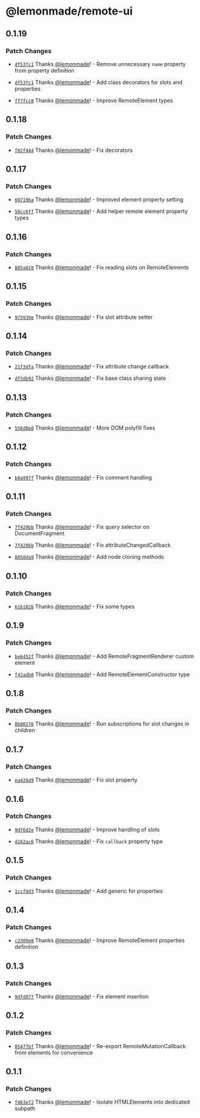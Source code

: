 # @lemonmade/remote-ui

## 0.1.19

### Patch Changes

- [`df53fc1`](https://github.com/lemonmade/nursery/commit/df53fc10a8e0073208588fd5a1ffeaf61469c3d4) Thanks [@lemonmade](https://github.com/lemonmade)! - Remove unnecessary `name` property from property definition

* [`df53fc1`](https://github.com/lemonmade/nursery/commit/df53fc10a8e0073208588fd5a1ffeaf61469c3d4) Thanks [@lemonmade](https://github.com/lemonmade)! - Add class decorators for slots and properties

- [`ff7fcc8`](https://github.com/lemonmade/nursery/commit/ff7fcc88bc540c2f17385cbd544b367fc3fb1408) Thanks [@lemonmade](https://github.com/lemonmade)! - Improve RemoteElement types

## 0.1.18

### Patch Changes

- [`f02f444`](https://github.com/lemonmade/nursery/commit/f02f44417b1b31b345536dd4df00fe3193bee301) Thanks [@lemonmade](https://github.com/lemonmade)! - Fix decorators

## 0.1.17

### Patch Changes

- [`69719ba`](https://github.com/lemonmade/nursery/commit/69719baaf376fba0dd94e825efeba84083455e1b) Thanks [@lemonmade](https://github.com/lemonmade)! - Improved element property setting

* [`50cc6ff`](https://github.com/lemonmade/nursery/commit/50cc6ff976cf63f0c440fbd7c3059773058692c9) Thanks [@lemonmade](https://github.com/lemonmade)! - Add helper remote element property types

## 0.1.16

### Patch Changes

- [`885a028`](https://github.com/lemonmade/nursery/commit/885a0280712d461a904e3b4d68767857e9a6b397) Thanks [@lemonmade](https://github.com/lemonmade)! - Fix reading slots on RemoteElements

## 0.1.15

### Patch Changes

- [`975939e`](https://github.com/lemonmade/nursery/commit/975939e1e46f1b336be89f63d5911c738faf811f) Thanks [@lemonmade](https://github.com/lemonmade)! - Fix slot attribute setter

## 0.1.14

### Patch Changes

- [`21f3dfa`](https://github.com/lemonmade/nursery/commit/21f3dfa7375fa9aedf85bac6df86064b9261585a) Thanks [@lemonmade](https://github.com/lemonmade)! - Fix attribute change callback

* [`df3db92`](https://github.com/lemonmade/nursery/commit/df3db92805f3a6ef68ed519d84cbc25969504fc5) Thanks [@lemonmade](https://github.com/lemonmade)! - Fix base class sharing state

## 0.1.13

### Patch Changes

- [`556d0e0`](https://github.com/lemonmade/nursery/commit/556d0e0891da89bcc88b5baba22b8aac76eabad2) Thanks [@lemonmade](https://github.com/lemonmade)! - More DOM polyfill fixes

## 0.1.12

### Patch Changes

- [`b8a997f`](https://github.com/lemonmade/nursery/commit/b8a997fbd9e0db70000a60e5bd8609302d716c78) Thanks [@lemonmade](https://github.com/lemonmade)! - Fix comment handling

## 0.1.11

### Patch Changes

- [`7f429bb`](https://github.com/lemonmade/nursery/commit/7f429bb3d022989e4d480ace424ae0c7435ab2f8) Thanks [@lemonmade](https://github.com/lemonmade)! - Fix query selector on DocumentFragment

* [`7f429bb`](https://github.com/lemonmade/nursery/commit/7f429bb3d022989e4d480ace424ae0c7435ab2f8) Thanks [@lemonmade](https://github.com/lemonmade)! - Fix attributeChangedCallback

- [`8058da9`](https://github.com/lemonmade/nursery/commit/8058da95369d7f1a2048e18ac162f3dec695dbe0) Thanks [@lemonmade](https://github.com/lemonmade)! - Add node cloning methods

## 0.1.10

### Patch Changes

- [`61b182b`](https://github.com/lemonmade/nursery/commit/61b182b95036bb6394d764e4a143d7ce761fb72b) Thanks [@lemonmade](https://github.com/lemonmade)! - Fix some types

## 0.1.9

### Patch Changes

- [`be6452f`](https://github.com/lemonmade/nursery/commit/be6452ffe252d76f54dc17106098d2c3598f978e) Thanks [@lemonmade](https://github.com/lemonmade)! - Add RemoteFragmentRenderer custom element

* [`f42adb0`](https://github.com/lemonmade/nursery/commit/f42adb014db75dedbf35741c5ef632cd113f38b8) Thanks [@lemonmade](https://github.com/lemonmade)! - Add RemoteElementConstructor type

## 0.1.8

### Patch Changes

- [`0b00276`](https://github.com/lemonmade/nursery/commit/0b0027670da9fea637ee8353940302f284f9ae92) Thanks [@lemonmade](https://github.com/lemonmade)! - Run subscriptions for slot changes in children

## 0.1.7

### Patch Changes

- [`ea426d9`](https://github.com/lemonmade/nursery/commit/ea426d9b29ebb866c7cc0694b90ec845c18cebef) Thanks [@lemonmade](https://github.com/lemonmade)! - Fix slot property

## 0.1.6

### Patch Changes

- [`9df6d2e`](https://github.com/lemonmade/nursery/commit/9df6d2eaa03d0b9c6df4e217097923a4b7923149) Thanks [@lemonmade](https://github.com/lemonmade)! - Improve handling of slots

* [`d162ac6`](https://github.com/lemonmade/nursery/commit/d162ac6f5258cc26c4050b013534c42d663c8b74) Thanks [@lemonmade](https://github.com/lemonmade)! - Fix `callback` property type

## 0.1.5

### Patch Changes

- [`1ccfdd3`](https://github.com/lemonmade/nursery/commit/1ccfdd3f3878f5aa620b5cb68a4affcc4d7c2c5b) Thanks [@lemonmade](https://github.com/lemonmade)! - Add generic for properties

## 0.1.4

### Patch Changes

- [`c2309e8`](https://github.com/lemonmade/nursery/commit/c2309e8d06523a48e0f2ffeada841944aa8de571) Thanks [@lemonmade](https://github.com/lemonmade)! - Improve RemoteElement properties definition

## 0.1.3

### Patch Changes

- [`9dfd077`](https://github.com/lemonmade/nursery/commit/9dfd077a38f846ccf35b0e18ed5b6d8ccd188e92) Thanks [@lemonmade](https://github.com/lemonmade)! - Fix element insertion

## 0.1.2

### Patch Changes

- [`05477bf`](https://github.com/lemonmade/nursery/commit/05477bfc46d77fa359ec7cda03eedd70a716d2f6) Thanks [@lemonmade](https://github.com/lemonmade)! - Re-export RemoteMutationCallback from elements for convenience

## 0.1.1

### Patch Changes

- [`f463e72`](https://github.com/lemonmade/nursery/commit/f463e7249d861a89fb235421cb10ff68f1e98374) Thanks [@lemonmade](https://github.com/lemonmade)! - Isolate HTMLElements into dedicated subpath
